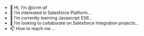 - 👋 Hi, I’m @icrm-af
- 👀 I’m interested in Salesforce Platform...
- 🌱 I’m currently learning Javascript ES6...
- 💞️ I’m looking to collaborate on Salesforce Integration projects...
- 📫 How to reach me ...

<!---
icrm-af/icrm-af is a ✨ special ✨ repository because its `README.md` (this file) appears on your GitHub profile.
You can click the Preview link to take a look at your changes.
--->
